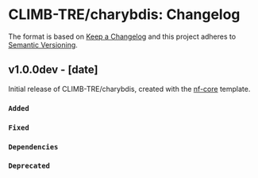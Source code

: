 # CLIMB-TRE/charybdis: Changelog

The format is based on [Keep a Changelog](https://keepachangelog.com/en/1.0.0/)
and this project adheres to [Semantic Versioning](https://semver.org/spec/v2.0.0.html).

## v1.0.0dev - [date]

Initial release of CLIMB-TRE/charybdis, created with the [nf-core](https://nf-co.re/) template.

### `Added`

### `Fixed`

### `Dependencies`

### `Deprecated`
